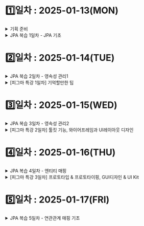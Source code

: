 # 1️⃣일차 : 2025-01-13(MON)
<details>
  <summary>기획 준비</summary>

# 💡 비대면 면접 메이트

국내·외 기업의 취업 면접을 **비대면**으로 효율적으로 준비할 수 있는 서비스입니다.  
면접 스터디원 간 피드백을 간편하게 주고받을 수 있으며, **라이브 코딩 및 알고리즘** 문제 풀이 기능을 통해 **기술 면접**까지 대비할 수 있습니다.  

---

## 문제 상황

1. **국내 대기업 취업 준비 중인 지원자**  
   - 지방 거주로 인해 면접 스터디를 구하기 어려움  
   - 비대면 스터디 참여 시, 스터디원들이 대면 스터디에 비해 소극적이라고 느낌  
   - 스터디원 간 피드백 과정이 비효율적임

2. **해외 글로벌 IT 기업 취업 준비 중인 지원자**  
   - 영어로 자신의 생각을 명확히 표현하기 어려움  
   - 글로벌 면접에서 기대되는 태도와 답변 방식에 대한 정보 부족  
   - 라이브 코딩, 알고리즘 인터뷰에 대한 경험 부족  

---

## 핵심 기능

### 1. 비대면 면접 스터디
- **스터디 모집 및 매칭**  
  - 직무, 기술 스택, 경험 등 조건에 따라 그룹 생성  
- **피드백 관리**  
  - 채점 템플릿 제공: 스터디원들이 면접관 역할을 하며 객관적으로 평가  
  - 답변 텍스트화 & 코멘트 추가: 실시간 답변을 텍스트로 기록하고, 코멘트를 달아 피드백  
  - 피드백 취합 & 요약: AI가 여러 피드백을 자동으로 취합하여 개선점 요약  
- **영상 녹화 & 리뷰**  
  - 개인 면접 영상을 녹화 후, 비언어적 요소(표정, 시선, 제스처)까지 분석 가능  

### 2. 라이브 코딩 및 알고리즘 인터뷰 대비
- **Web IDE 제공**  
  - 온라인 상에서 알고리즘 문제(자료구조 구현, 알고리즘 풀이 등)를 연습  
- **풀이 과정 텍스트화**  
  - 풀이 과정 및 설명을 자동으로 텍스트화하여 시간대별 기록  
  - 자신의 논리 전개 흐름을 파악하고 피드백  
- **풀이 과정 설명 연습**  
  - 문제 해결 전략과 접근 방법을 연습할 수 있도록 가이드 제공  

### 3. 기출 질문 연습
- **질문당 답변 시간 측정**  
  - 면접과 유사한 환경에서 실전 감각 익히기  
- **AI 기반 답변 평가**  
  - 답변 논리성, 발음, 표현력 등 다각적인 분석  
- **답변 저장 & 비교**  
  - 이전 답변과 현재 답변을 비교하여 발전 상황 확인 가능  

---

## 유저 시나리오

### 국내 대기업 취업 준비 중인 지원자
1. **면접 대비 비대면 스터디 모집**  
   - “백엔드 개발자”, “Java/Spring Boot”, “신입/1년 경력” 조건으로 스터디 생성  
2. **스터디원들과 모의 면접 진행**  
   - 스터디원들이 돌아가며 면접관 및 지원자 역할을 수행  
   - 면접관 역할을 맡은 사람이 실시간으로 답변 텍스트화 및 코멘트 추가  
   - 면접 종료 후, AI가 스터디원 피드백을 종합하여 개선점 요약 (예: “말이 조금 빠르고, 논리적 흐름이 다소 부족함”)  
3. **면접 영상 리뷰**  
   - 녹화된 영상을 시청하며 표정, 시선 처리 등 비언어적 요소 확인  
   - AI 피드백을 통해 개선 포인트 파악 (예: “카메라 응시 빈도 낮음, 미소 부족”)  

### 해외 글로벌 IT 기업 취업 준비 중인 지원자
1. **비대면 면접 일정 확정**  
   - 글로벌 IT 기업에서 비대면 면접 일정 통보  
   - 영어 면접 대비를 위해 체계적 연습 필요  
2. **기출 질문 연습**  
   - “Tell me about yourself”, “Explain a complex project” 등 글로벌 기업 질문 연습  
   - AI 평가 및 피드백 예시  
     - 발음 명료성: 3/5 (발음을 천천히 하고, 강세 정확도 높이기)  
     - 답변 논리성: 4/5 (구체적 예시와 결과 추가 필요)  
   - 이전 답변과 비교해 점차 발전 과정을 추적  
3. **라이브 코딩 연습**  
   - Web IDE에서 “Two Sum”, “Binary Tree Traversal” 등 알고리즘 문제 풀이  
   - 풀이 과정 설명을 연습하며, 논리적 사고 흐름을 정리  
4. **최종 면접 대비**  
   - 기출 질문, 라이브 코딩 연습 결과와 AI 피드백을 토대로 보완  
   - 면접 당일, 자신감 있고 명확한 의사소통을 목표로 준비  

---
</details>

<details>
  <summary>JPA 복습 1일차 - JPA 기초 </summary>

### 객체 매핑
![image.png](./image.png)
- 매핑 정보를 표시하는 어노테이션 사용
    - @Entity, @id, @Column
### persistence.xml

- JPA 설정 정보
- META-INF/persistence.xml 클래스 패스 경로에 있으면 별도의 설정 없이 JPA가 인식함
- 일반적으로 영속성 유닛 (persistence-unit)은 연결할 데이터베이스당 하나 등록

<aside>
➕ 스프링 부트 사용 시 application.yml 사용

</aside>

### 데이터베이스 방언

- 방언 (dialect) : SQL 표준을 지키지 않거나 특정 데이터베이스만의 고유한 기능
- 특정 데이터베이스에 의존적인 SQL은 데이터베이스 방언이 처리해 줌 → 데이터베이스가 변경되어도 애플리케이션 코드 변경없이 데이터베이스 방언만 교체하면 됨

## 엔티티 매니저 설정


1. 엔티티 매니저 팩토리 생성
    
    ```java
    import javax.persistence.*;
    
    EntityManagerFactory emf = Persistence.createEntityManagerFactory("jpabook");
    ```
    
    - persistence.xml의 설정 정보를 사용해서 엔티티 매니저 팩토리 생성
        - "jpabook"과 같은 이름을 기준으로 영속성 유닛 (persistence-unit) 찾아아서 엔티티 매니저 팩토리 생성
    - JPA를 동작시키기 위한 기반 객체 생성 + JPA 구현체에 따라서 데이터베이스 커넥션 풀도 생성 → 엔티티 매니저 팩토리 **생성 비용 아주 큼**
        - 애플리케이션 전체에서 한 번만 생성하고 공유해서 사용
2. 엔티티 매니저 생성
    
    ```java
    EntityManager em = emf.createEntityManager();
    ```
    
    - 엔티티 팩토리 매니저에서 엔티티 매니저 생성
    - JPA의 기능 대부분을 엔티티 매니저가 제공
        - 엔티티를 데이터베이스에 CRUD
        - 내부에 데이터소스(데이터베이스 커넥션)을 유지하면서 데이터베이스와 통신
    - 엔티티 매니저는 데이터베이스 커넥션과 밀접한 관계가 있으므로 스레드간에 공유하거나 재사용 하면 안됨
3. 종료
    - 사용이 끝난 엔티티 매니저는 반드시 종료
    - 엔티티 매니저 팩토리도 종료
    
    ```java
    em.close(); 
    emf.close();
    ```
    

## 트랜잭션 관리

- JPA를 사용하면 항상 트랜잭션 안에서 데이터를 변경해야함
    - 아니면 예외 발생

```java
EntityTransaction tx = em.getTransaction();     
try {
				tx.begin(); //트랜잭션 시작
        logic(em);  //비즈니스 로직
        tx.commit();//트랜잭션 커밋
} catch (Exception e) {
        tx.rollback(); //트랜잭션 롤백
}
```

## 비즈니스 로직

```java
public interface EntityManager {
    void persist(Object var1);
    
    void remove(Object var1);

    <T> T find(Class<T> var1, Object var2);
    
    ...
}
```

- **등록** `em.persist()`
- **수정** `JPA가 추적`
- **삭제** `em.remove()`
- **조회** `em.find()`
    - 검색 쿼리?
        - 테이블이 아닌 엔티티 객체를 대상을 검색하려면 데이터베이스의 모든 데이터를 애플리케이션으로 불러와서 엔티티 객체로 변경 후 검색해야함 → 불가능
        - 필요한 데이터만 데이터베이스에서 불러오려면 SQL 사용해야함 → JPQL 사용

## JPQL

- JPA가 제공하는 SQL을 추상화한 객체지향 쿼리 언어
- SQL 문법과 거의 유사
- SQL과의 차이점

| JPQL                                                          | SQL                                                     |
| ------------------------------------------------------------- | ------------------------------------------------------- |
| 엔티티 객체를 대상으로 쿼리함 (클래스와 필드를 대상으로 쿼리함)<br>데이터베이스 테이블 전혀 알지 못함 | 데이터베이스 테이블을 대상으로 쿼리함                 |
| 대소문자 명확히 구분함                                        | 관례상 대소문자를 구분하지 않고 사용하는 경우 많음     |

</details>


# 2️⃣일차 : 2025-01-14(TUE)
<details>
  <summary>JPA 복습 2일차 - 영속성 관리1</summary>

# 1. 엔티티 매니저 팩토리와 엔티티 매니저

### 엔티티 매니저 팩토리

- 생성 비용 큼
- 여러 스레드가 동시에 접근해도 안전하므로 서로 다른 스레드 간에 공유 가능
- 하이버네이트를 포함한 JPA 구현체들은 EntityManagerFactory 생성할 때 커넥션 풀 만듦 (J2SE환경)

### 엔티티 매니저

- 여러 스레드가 동시에 접근하면 동시성 문제 발생
- 데이터베이스 연결이 필요한 시점까지 커넥션을 얻지 않는다.
    - 보통 트랜잭션 시작할 때 커넥션 획득

# 2. 영속성 컨텍스트란?

### 영속성 컨텍스트(persistence context)

> 엔티티를 영구 저장하는 환경
> 
- 엔티티 매니저로 엔티티를 저장하거나 조회하면 엔티티 매니저는 영속성 컨텍스트에 엔티티를 보관하고 관리함
- 영속성 컨텍스트는 엔티티 매니저를 생성할 때 하나 만들어짐
- 엔티티 매니저를 통해 영속성 컨텍스트 접근, 관리 가능
- 여러 엔티티 매니저가 같은 영속성 컨텍스트에 접근할 수도 있다

# 3. 엔티티의 생명주기


### 엔티티의 상태

- **비영속(new/transient)** : 영속성 컨텍스트와 전혀 관계가 없는 상태
    - 객체 생성, 순수한 객체 상태
    - 영속성 컨텍스트나 데이터베이스와는 전형 관련 없음
- **영속(managed)** : 영속성 컨텍스트에 저장된 상태
    - 엔티티 매니저를 통해 저장(persist), 조회(find), JPQL 사용해서 조회한 엔티티
    - 영속성 컨텍스트에 의해 관리
- **준영속(detached)** : 영속성 컨텍스트에 저장되었다가 분리된 상태
    - 엔티티 매니저를 통해 detach, close, clear
    - 관리하던 영속 상태의 엔티티를 영속성 컨텍스트가 관리하지 않으면 준영속 상태가 됨
- **삭제(removed)** : 삭제된 상태
    - 엔티티를 영속성 컨텍스트와 데이터베이스에서 삭제

# 4. 영속성 컨텍스트의 특징

- 영속성 컨텍스트와 식별자 값
    - 영속성 컨텍스트는 엔티티를 식별자 값(@id)으로 구분
    - 영속 상태는 식별자 값이 반드시 존재
- 영속성 컨텍스트와 데이터베이스 저장
    - JPA는 보통 트랜잭션을 커밋하는 순간 영속성 컨텍스트에 새로 저장된 엔티티를 데이터베이스에 반영 (플러시)
- 영속성 컨텍스트가 엔티티를 관리할 때의 장점
    - 1차 캐시
    - 동일성 보장
    - 트랜잭션을 지원하는 쓰기 지연
    - 변경 감지
    - 지연 로딩

## 4.1 엔티티 조회

### 1차 캐시 `장점1`

- 영속성 컨텍스트 내부의 캐시
- 영속상태의 엔티티는 모두 1차 캐시에 저장됨
- Map<식별자 값, 엔티티 인스턴스> 형태로 저장한다고 생각하면 됨
- 식별자 값은 데이터베이스 기본 키와 매핑되어 있으므로 영속성 컨텍스트에서 데이터를 저장하고 조회하는 모든 기준은 데이터베이스 기본 키 값이다.
- **성능상 이점 보장**
    - 예시) em.find()
        1. **1차 캐시에서 엔티티 조회**
            1. 1차 캐시에 있으면 → 4
            2. 1차 캐시에 없으면 → 2
        2. 데이터베이스를 조회해서 엔티티를 생성
        3. 1차 캐시에 저장
        4. 영속 상태의 엔티티 반환

### 영속 엔티티의 동일성 보장 `장점2`

- 식별자가 같은 엔티티 인스턴스를 조회하면 1차 캐시에 있는 같은 엔티티 인스턴스를 조회하므로 `a == b` 는 참이다.

<aside>
➕ JPA는 1차 캐시를 통해 반복 가능한 읽기 (REPEATABLE READ) 등급의 트랜잭션 격리 수준을 데이터베이스가 아닌 애플리케이션 차원에서 제공한다는 장점이 있다

</aside>

## 4.2 엔티티 등록

### 트랜잭션을 지원하는 쓰기 지연(transactional write-behind) `장점3`

- 트랜잭션을 커밋하기 직전까지 내부 쿼리 저장소에 쿼리를 모아두었다가 커밋할 때 모아둔 쿼리를 데이터베이스에 보냄
- 트랜잭션을 커밋하면
    1. 엔티티 매니저는 우선 영속성 컨텍스트를 플러시한다
        - **플러시(flush) : 영속성 컨텍스트의 변경 내용을 데이터베이스에 동기화하는 작업**
        - 쓰기 지연 SQL 저장소에 모인 쿼리를 데이터베이스에 보낸다
    2. 실제 데이터 베이스 트랜잭션을 커밋함

    
- 트랜잭션을 지원하는 쓰기 지연 가능한 이유? : 데이터 베이스에 쿼리를 바로 전달해도 트랜잭션을 커밋하지 않으면 소용 없음. 즉 커밋 직전에만 데이터베이스에 SQL을 전달하면 됨
- 쓰기 지연 이용해서 성능 최적화 가능

## 4.3 엔티티 수정

### 변경 감지(dirty checking) `장점4`

> 엔티티의 변경사항을 데이터베이스에 자동으로 반영하는 기능
> 
- JPA는 엔티티를 영속성 컨텍스트에 보관할 때, 최초 상태를 복사해서 저장해둠 (**스냅샷**)
- 플러시 시점에 스냅샷과 엔티티를 비교해서 변경된 엔티티를 찾는다.
- 변경 감지 로직
    1. 트랜잭션을 커밋하면 엔티티 매니저 내부에서 플러시 호출
    2. 엔티티와 스냅샷을 비교해서 변경된 엔티티를 찾는다
    3. 변경된 엔티티가 있으며 수정 쿼리를 생성해서 쓰기 지연 SQL 저장소에 보낸다
    4. 쓰기 지연 저장소의 SQL을 데이터베이스에 보낸다
    5. 데이터베이스 트랜잭션 커밋
    ![image-1.png](./image-1.png)
    
    
- 변경 감지는 영속성 컨텍스트가 관리하는 영속 상태의 엔티티에만 적용된다
- JPA의 기본 전략은 엔티티의 모든 필드 업데이트
    - 장점
        - 모든 필드를 사용하면 수정 쿼리가 항상 같으므로 애플리케이션 로딩 시점에 수정 쿼리를 미리 생성해두고 재사용 가능
        - 데이터베이스는 이전에 한 번 파싱된 쿼리 재사용 가능
    - 단점
        - 데이터베이스에 보내는 데이터 전송량이 증가
    - 필드가 많거나 저장되는 내용이 너무 크면 동적으로 UPDATE SQL 생성하는 전략 (`@DynamicUpdate`) 사용하면 됨

<aside>
➕ 상황에 따라 다르지만 컬럼이 대략 30개 이상 되면 정적 수정 쿼리보다 동적 수정 쿼리가 빠름

- 한 테이블에 컬럼이 30개 이상 된다는 것은 테이블 설계상 책임이 적절하게 분리되지 않았을 가능성이 높음
</aside>

## 4.3 엔티티 삭제

- 엔티티를 삭제하려면 1. 삭제 대상 엔티티 조회 2. em.remove()
- em.remove()를 호출하는 순간 엔티티는 영속성 컨텍스트에서 제거됨
- 삭제된 엔티티는 재사용하지말고 자연스럽게 가비지 컬렉션의 대상이 되도록 두는 것이 좋다
</details>

<details>
  <summary>[피그마 특강 1일차] 기억할만한 팁</summary>

  ## 1. 피그마 파일 Thumbnail 설정 방법
- **Frame**에서 우클릭 → `Set as thumbnail` 선택
- 해당 Frame이 파일의 Thumbnail로 설정됨, 반영되는 데 딜레이 있음

---

## 2. 댓글(Comment) 남기기
- **@멤버이름**으로 멤버를 지정하면 해당 멤버에게 알림 전송 가능
- **주의사항**: 멤버를 지정하지 않을 경우, **모든 멤버에게 이메일로 알림 전송**

## 3. 피그마 파일 옮기기
- `Drafts` ↔ `Project` 간 **드래그 앤 드롭**으로 파일 이동 가능
- 작업하면서 흐름 끊기지 않고 파일 이동시키고 싶으면? : 피그마 작업 화면에서 파일명 우측 드롭다운 클릭 -> move

## 4. 피그마 히스토리 기능
- 파일명 우측 드롭다운 -> Show version history
- history 버전으로 묶어두는 것 가능

</details>

# 3️⃣일차 : 2025-01-15(WED)

<details>
  <summary>JPA 복습 3일차 - 영속성 관리2</summary>

# 5. 플러시

> 영속성 컨텍스트의 변경 내용을 데이터베이스에 동기화하는 작업
> 

### 영속성 컨텍스트를 플러시하는 방법

- **em.flush() 직접 호출**
    - 엔티티 매니저의 flush() 메소드 직접 호출해서 영속성 컨텍스트를 강제 플러시
- **트랜잭션 커밋 시 플러시가 자동 호출**
    - 트랜잭션을 커밋하기 전에 꼭 플러시를 호출해서 영속성 컨텍스트의 변경 내용을 데이터베이스에 반영함
- **JPQL 쿼리 실행 시 플러시가 자동 호출**
    - JPQL은 SQL로 변환되어 데이터베이스에서 엔티티를 조회한다 → 영속성 컨텍스트의 변경 내용을 데이터베이스에 반영해야 JPQL이 정상적인 데이터 조회 가능

## 5.1 플러시 모드 옵션

- FlushModeType.AUTO : 커밋이나 쿼리를 실행할 때 플러시(기본값)
- FlushModeType.COMMIT : 커밋할 때만 플러시

# 6 준영속

## 6.1 엔티티를 준영속 상태로 전환 : detach()

- 특정 엔티티를 준영속 상태로 만듦
- ①1차 캐시부터 ② 쓰기 지연 SQL 저장소까지 해당 엔티티를 관리하기 위한 모든 정보 제거

## 6.2 영속성 컨텍스트 초기화 : clear()

- 영속성 컨텍스트를 초기화해서 해당 영속성 컨텍스트의 모든 엔티티를 준영속 상태로 만듦
- 영속성 컨텍스트를 제거하고 새로 만든 것과 같음

## 6.3 영속성 컨텍스트 종료 : close()

- 영속성 컨텍스트를 종료하면 해당 영속성 컨텍스트의 모든 엔티티는 준영속 상태가 됨
- 주로 영속성 컨텍스트가 종료되면서 준영속 상태가 되는 경우가 많음

## 6.4 준영속 상태의 특징

### 거의 비영속 상태에 가깝다

- 1차 캐시, 쓰기 지연, 변경 감지, 지연 로딩을 포함한 영속성 컨텍스트가 제공하는 어떠한 기능도 동작하지 않음

### 식별자 값을 가지고 있다

- 이미 한 번 영속 상태였으므로 반드시 식별자 값을 가지고 있음

### 지연로딩을 할 수 없다

- LAZY LOADING : 실제 객체 대신 프록시 객체를 로딩해두고 해당 객체를 실제 사용할 때 영속성 컨텍스트를 통해 데이터를 불러오는 방법
- 지연 로딩 시 문제 발생

## 6.5 병합: merge()

### 준영속 병합

- 준영속 상태 → 영속 상태
- 새로운 영속 상태의 엔티티 반환
    - merge에 넘겨준 엔티티가 준영속 상태에서 영속 상태로 변경되는 것은 아니고 새로운 영속 상태의 엔티티를 반환하는 것임
- merge() 로직
    1. 파라미터로 넘어온 준영속 엔티티의 식별자 값으로 1차 캐시에서 엔티티를 조회
        
        2-1 만약 1차 캐시에 엔티티가 없으면 데이터베이스에서 엔티티를 조회하고 1차 캐시에 저장
        
    2. 조회한 영속 엔티티에 파라미터로 넘어온 준영속 엔티티의 값을 채워 넣음
    3. 영속 엔티티 반환
    
    ![image-2.png](./image-2.png)
    
- 준영속 엔티티를 참조하던 변수를 영속 엔티티를 참조하도록 변경하는 것이 안전
    
    ```java
    memebr = em2.merge(member)
    ```
    

### 비영속 병합

- 비영속 상태 → 영속 상태
- merge() 로직
    1. 파라미터로 넘어온 준영속 엔티티의 식별자 값으로 1차 캐시에서 엔티티를 조회
        
        2-1 만약 1차 캐시에 엔티티가 없으면 데이터베이스에서 엔티티를 조회 → 엔티티 발견 못함, , 새로운 엔티티 생성
        
    2. 조회한 영속 엔티티에 파라미터로 넘어온 준영속 엔티티의 값을 채워 넣음
    3. 영속 엔티티 반환

<aside>
💡 persist(), merge() 둘 다 비영속 → 영속 가능한데 왜 persist()를 쓰는가?

- inserting 할 때 persist가 더 효율적. 불필요한 select문 안씀
- 원본 객체 복사 안함
- merge()보다 문법적 실수 가능성 낮음

</aside>


</details>

<details>
  <summary>[피그마 특강 2일차] 툴킷 기능, 와이어프레임과 UI레이아웃 디자인 </summary>

## 🛠️ **1. 툴킷 기능**
- `ready for dev` 
  - 디자인 완료 후 개발 시작 가능하다는 표시.

- `auto layout`
  - 자동 레이아웃을 잘 설정하면 코드 값이 잘 나옴.

- `annotate`
  - 줄자 기능: 간격을 마킹할 때 사용.  
  - 장점: dev 모드에서 표시한 것이 dev 모드를 벗어나면 보이지 않음.

- 단축키
  - `Shift + 1` → 전체 보기.
  - `Shift + 2` → 선택한 요소 꽉 차게 보기.
  - `Shift + Ctrl + O` → 레이어 아웃라인 보기.

---

## 🖼️ **2. 프레임의 역할**
- 프레임은 **틀** 역할로 모든 요소를 담는 **컨테이너** 역할을 함.
  - 화면 크기 지정: 모바일/웹 등 화면의 크기를 지정할 때 프레임 사용.
  - 기능 동작: 레이아웃 그리드, 오토 레이아웃, 프로토타이핑 등은 프레임에서만 동작.

- 프레임의 종류
  - **최상위 프레임 (Top-level Frame)**  
    - 프로토타이핑의 화면 단위로 사용됨.
  - **네스티드 프레임 (Nested Frame)**  
    - 프레임 안에 또 다른 프레임으로 구성.
    - 부모, 자식, 형제 관계로 관리 가능.

- 그룹과의 차이점
  - 프레임은 추가 기능(레이아웃 그리드, 오토 레이아웃 등)이 동작.
  - 그룹은 단순히 요소를 묶는 기능만 제공.

---

## 📏 **3. 디지털 화면 단위와 개념**
- dp(밀도 독립 픽셀)의 등장 배경
  - 디스플레이 발전으로 물리적 공간에 더 많은 픽셀을 넣을 수 있게 됨.
  - 동일한 1픽셀이라도 디바이스에 따라 크기 차이가 발생.

- DPI (Dot Per Inch)
  - 1인치에 들어가는 픽셀 수를 나타내는 단위.

---

## 🎨 **4. 아이콘 제작**
- Boolean 연산 (Union, Subtract, Intersect, Exclude)
  - 다양한 도형을 결합/제거하는 방법.
  ![image-3.png](./image-3.png)
- Union vs. Group
  - 🔗 Union
    - 여러 도형을 하나의 벡터로 결합.
    - 개별 도형의 편집은 제한되지만, 크기 조정 시 품질 유지.
  - 🔳 Group
    - 도형을 묶어 정렬/이동 시 편리.
    - 개별 도형 수정 가능.

---

## 🧑‍🎨 **5. 디자인 감각 키우기**
- 여러 앱 설치 후 Figma로 레이아웃 따라 만들어보기.
- 디자인을 분석하고 비슷하게 재현하는 연습.

---

## 🖌️ **6. Figma 아이콘 관련 팁**
- 멀티플레이어 커서 
  - `View → Multiplayer Cursors`에서 끄고 켜기 가능.

- 아이콘 다운로드
  - [Google Fonts Icons](https://fonts.google.com/icons)에서 활용 가능.

---
</details>


# 4️⃣일차 : 2025-01-16(THU)

<details>
  <summary>JPA 복습 4일차 - 엔티티 매핑 </summary>

  # 1. @Entity

- JPA를 사용해서 테이블과 매핑할 클래스 지정
- name을 설정하지 않으면 클래스 이름 그대로 사용
- @Entity 적용 시 주의 사항
    - 기본 생성자는 필수(파라미터가 없는 public 또는 protected 생성자)
        - JPA가 엔티티 객체 생성할 때 사용함
    - final 클래스, enum, interface, inner 클래스에는 사용할 수 없다
    - 저장할 필드에 final을 사용하면 안된다.

# 2. @Table

- 엔티티와 매핑할 테이블 지정
- @Table 어노테이션 생략 시 엔티티 이름을 테이블 이름으로 사용

# 3. 다양한 매핑 사용

- @Enumerated : enum 타입 매핑
- @Temporal : 날짜 타입 매핑
- @Lob : CLOB, BLOB 타입 매핑

# 4. 데이터베이스 스키마 자동 생성

- JPA는 매핑 정보와 데이터베이스 방언을 사용해서  데이터베이스 스키마 자동으로 생성하는 기능 지원
- persistence.xml에 스키마 자동 생성 속성 추가
    
    ```xml
    <property name="hibernate.hbm2ddl.auto" value="create"/>
    ```
    
    | 옵션 | 설명 |
    | --- | --- |
    | create | 기존 테이블 삭제하고 새로 생성 `DROP + CREATE` |
    | create-drop | create 속성에 추가로 애플리케이션을 종료할 때 생성한 DDL 제거 `DROP + CREATE + DROP` |
    | update | 데이터베이스 테이블과 엔티티 매핑정보를 비교해서 변경 사항만 수정 |
    | validate | 데이터베이스 테이블과 엔티티 매핑정보를 비교해서 차이가 있으면 경고를 남기고 애플리케이션을 실행하지 않는다. `DDL 수정 안함` |
    | none | 자동 생성 기능을 사용하지 않으려면 1. hibernate.hbm2ddl.auto 속성 자체를 삭제 2. 유효하지 않은 옵션 값을 줌 ex) none |
- 애플리케이션 실행 시점에 데이터베이스 테이블을 자동으로 생성
- 자동 생성되는 DDL은 지정한 데이터베이스 방언에 따라 달라진다.
- 스키마 자동 생성 기능이 만든 DDL이 운영환경에 사용할만큼 완벽하지 않으므로 개발 환경에서 사용하거나 매핑 참고 용으로만 권장

> **💡 개발 환경에 따른 스키마 자동생성 추천 전략**
>
> - **개발 초기 단계**: `create` 또는 `update`
> - **초기화 상태로 자동화된 테스트를 진행하는 개발자 환경과 CI 서버**: `create` 또는 `create-drop`
> - **테스트 서버**: `update` 또는 `validate`
> - **스테이징과 운영 서버**: `validate` 또는 `none`

---

> **⚠️ 주의: `update`, `validate`는 JPA 표준에 없음**
>
> - JPA 표준 지원 옵션:  
>   `none`, `create`, `drop-and-create`, `drop`

---

> **🛠️ 이름 매핑 전략 변경하기**
>
> - 자바 Camel Case ↔ 데이터베이스 Snake Case
> - `@Column.name` 속성을 명시적으로 사용해서 이름 변경
> - `hibernate.ejb.naming_strategy` 속성을 사용해 이름 매핑 전략 변경
>
>   ```xml
>   <property name="hibernate.ejb.naming_strategy" value="org.hibernate.cfg.ImprovedNamingStrategy"/>
>   ```


# 5. DDL 생성 기능

- 매핑 정보에 nullable, length와 같은 속성 값을 주어 DDL에 제약 조건을 추가할 수 있다
    
    ```java
    @Column(name = "NAME", nullable = false, length = 10)
    private String name;
    ```
    
- DDL 제약 조건 관련 기능들은 단지 DDL을 자동 생성할 때만 사용되는 것이기 때문에 JPA 실행 로직에 영향을 미치지 않음
    - 따라서 스키마 자동 생성 기능을 사용하지 않고 직접 DDL을 만든다면 굳이 사용할 이유가 없다.
    
    → 그럼에도 사용한다면 조금의 장점 : 애플리케이션 개발자가 엔티티만 보고도 손쉽게 다양한 제약 조건을 파악할 수 있다.
</details>

<details>
  <summary>[피그마 특강 3일차] 프로토타입 & 프로토타이핑, GUI디자인 & UI Kit </summary>
  
  ## 1. 모바일 앱 OS

- **안드로이드 OS와 iOS 모두를 고려한 디자인 필요성**
  - 중립적 UI 특징
  - OS 독립성 및 일관된 사용성 보장
  - 사용자가 쉽게 적응할 수 있는 디자인 고려
  - **예시**: 쿠팡

---

## 2. 머티리얼 디자인

- **구글에서 제공하는 디자인 가이드라인**
  - 최근 UI/UX 트렌드를 리드
  - 참고 링크: [머티리얼 디자인 공식 사이트](https://m3.material.io/)

- **머티리얼 디자인의 기본 원칙**
  1. **자재질 (Material)**: 현실 세계에서 느낄 수 있는 물리적 자재질감을 표현
  2. **깊이 (Elevation)**: 레이어를 통해 깊이를 제공하여 시각적 위계를 명확히
  3. **움직임과 애니메이션 (Motion)**: 사용자의 주의를 끌고 상호작용을 부드럽게 연결

---

## 3. HIG (Human Interface Guidelines)

- **iOS 디자인 가이드라인**
  - Apple에서 제공하는 공식 문서
  - 앱에 반영된 디자인이 먼저 나오고, 이후 가이드라인으로 정리
  - 참고 링크: [HIG 공식 사이트](https://developer.apple.com/design/)

---

## 4. 디자인 시스템

- **정의**
  - 웹/모바일 인터페이스 디자인 시 반복적으로 사용되는 컴포넌트와 리소스를 체계화한 가이드라인
  - **구성 요소**
    - 컬러, 텍스트 스타일, 레이아웃, UI 구성 요소 등
  - 목적: 모든 디지털 제품에서 일관된 디자인과 효율적인 개발 지원

- **작은 프로젝트의 경우**
  - 디자인 시스템보다 **UI Kit** 활용 권장
  - **디자인 시스템과 UI Kit의 차이**
    - 디자인 시스템은 가이드라인과 철학을 포함한 포괄적인 개념
    - UI Kit은 재사용 가능한 컴포넌트 및 리소스에 초점

- **유용한 자료**
  - [오픈 디자인 시스템](https://www.designsystems.com/open-design-systems/)
  - 피그마 디자인 시스템 템플릿 참고 가능
  - **주의**: 템플릿 공유 시 저작권 문제 확인 필요

---

## 5. 프로토타입과 프로토타이핑

- **프로토타입 (Prototype)**
  - 정적인 레이아웃
  - 인터페이스와 화면 간의 이동 흐름만 보여줌

- **프로토타이핑 (Prototyping)**
  - 동적 동작 및 조작에 따른 피드백 포함
  - 실제 앱 작동 흐름을 시뮬레이션 가능

- **활용 장점**
  - 사용자 경험 개선
  - 개발자 및 디자이너 간의 커뮤니케이션 원활화
  - 개발 전 문제점 사전 발견 가능

---


</details>

# 5️⃣일차 : 2025-01-17(FRI)
<details>
  <summary>JPA 복습 5일차 - 연관관계 매핑 기초</summary>

  # 1. 단방향 연관관계

## 객체 연관관계 VS 테이블 연관관계

| 객체 연관관계 | 테이블 연관관계 |
| --- | --- |
| 참조로 연관관계 맺음 | 외래키로 연관관계 맺음 |
| 단방향 → 단방향 연관관계 2개로 양방향 참조 가능 | 양방향 |
| 연관된 데이터 조회 시 참조 사용 (객체 그래프 탐색) | 연관된 데이터 조회 시 조인 사용 |
- 객체 간의 연관관계를 양방향으로 만드려면 반대쪽에도 필드를 추가해서 참조를 보관해야한다. 양쪽에서 서로 참조가 가능해지나 양방향 관계가 아니라 서로 다른 단방향 관계 2개임을 유의

## 객체 관계 매핑

```java
@ManyToOne
@JoinColumn(name = "TEAM_ID")
private Team team
```

### @ManyToOne

- 다대일 관계에서 사용

### @JoinColumn

- 외래키 매핑 시 사용
- 생략하면 기본전략 사용
    - 기본 전략 : 필드명+_+참조하는 테이블의 컬럼명  ex) team_TEAM_ID

# 2. 연관관계 사용

## 2.1. 저장

> **❗ JPA에서 엔티티를 저장할 때 주의사항**
> 
> - 연관된 모든 엔티티는 **영속 상태**여야 합니다.

## 2.2. 조회

### 연관관계가 있는 엔티티를 조회하는 방법

1. 객체 그래프 탐색 (객체 연관관계를 사용한 조회)
    
    ex) `member.getTeam();`
    
2. 객체지향 쿼리 사용(JPQL)
    
    ex) 팀1에 소속된 회원 조회 `“select m from Member m join m.team t where t.name=:teamName”`
    
    → SQL 보다 간결
    

## 2.3. 수정

- 연관관계 수정도 변경 감지 기능 작동해서 자동 반영됨

## 2.4. 연관관계 제거

- 수정과 동일

## 2.5. 연관된 엔티티 삭제

- 기존에 있던 연관관계를 먼저 제거하고 삭제해야 한다.
- 연관관계가 남아 있으면 외래키 제약조건으로 인해 데이터베이스에 오류 발생

# 3. 양방향 연관관계

## 객체 연관관계

- 다대일 관계 + 일대다 관계
    
    ### 일대다 관계
    
    - @OneToMany(mappedBy = [반대쪽 매핑의 필드 이름])
    - 일대다 관계는 여러 건과 연관관계를 맺을 수 있으므로 컬렉션 사용

> **➕ JPA는 다양한 컬렉션을 지원합니다.**
> 
> - `List`, `Set`, `Map`을 포함한 다양한 컬렉션 타입을 사용할 수 있습니다.

## 테이블 연관관계

- 외래 키 하나로 양방향 조회 가능하므로 데이터베이스에 추가할 내용 없음

# 4. 연관관계의 주인

- 엔티티를 양방향 연관관계로 설정하면 객체의 참조는 둘인데 외래키는 하나인 상황 발생

→ 양방향 연관관계 매핑 시 두 연관관계 중 하나를 연관관계의 주인으로 정해야 함

| 연관관계의 주인 | 연관관계의 주인 X |
| --- | --- |
| 데이터베이스 연관관계와 매핑 | 데이터베이스 연관관계와 매핑 X |
| 외래키를 관리(등록, 수정, 삭제)할 수 있음 | 외래키 변경 불가, 읽기만 가능 |
| mappedBy 속성 사용 X | mappedBy 속성 사용해서 속성 값으로 연관관계의 주인 지정 |

> **➕ 다대일, 일대다 관계에서는 항상 다 쪽이 외래 키를 가집니다.**
> 
> - 따라서 `@ManyToOne`에는 `mappedBy` 속성이 없습니다.

# 5~6. 양방향 연관관계 저장 및 주의점

- 주인이 아닌 곳에 입력된 값은 외래키에 영향을 주지 않기 때문에 값을 설정하지 않아도 데이터베이스에 정상 입력됨
- 연관관계의 주인에는 값을 입력하지 않고 주인이 아닌 곳에만 값을 입력하는 것 유의하기
- 주인에만 값 저장하면 되지 않나?
    - JPA를 사용하지 않는 순수한 객체 상태에서 심각한 문제가 발생할 수 있기 때문에 양쪽 방향에 모두 값을 입력하는 것이 가장 안전함
- 실수 없이 양방향 관계 설정하기 위해 연관관계 편의 메소드 사용하기
    - 연관관계 편의 메소드
        
        > 한 번에 양방향 연관관계를 설정하는 메소드
        > 
- 연관관계 편의 메소드 주의사항 : 연관관계 변경 시 기존 관계 제거하기
    - 기존 관계를 제거하지 않으면 영속성 컨텍스트에서 삭제되지 않은 관계까지 조회할 수도 있음 → 새로운 영속성 컨텍스트에서 조회하면 데이터베이스에서 정보를 가져오므로 괜찮음


# 7. 정리

- 단방향 매핑에 비해 양방향 매핑은 복잡하다
    - 연관관계의 주인 설정
    - 두 개의 단방향 연관관계를 양방향을 만들기 위한 로직 관리
- 양방향의 장점은 반대방향으로 객체 그래프 탐색 기능이 추가된 것 뿐임
- 단방향 매핑만으로 테이블과 객체의 연관관계 매핑은 이미 완료되었기 때문에 우선 단방향 매핑을 사용하고 반대 방향으로 객체 그래프 탐색 기능(JPQL 쿼리 탐색 포함)이 필요할 때 양방향 사용하도록 코드 추가하기

> **❗ 양방향 매핑 시에 무한 루프에 빠지지 않게 조심하기**
> 
> 예시:
> - `Member.toString()`에서 `getTeam()` 호출
> - `Team.toString()`에서 `getMember()` 호출
> 
> 이와 같은 경우, 양쪽 객체 간 순환 호출로 인해 무한 루프가 발생할 수 있습니다.
</details>

